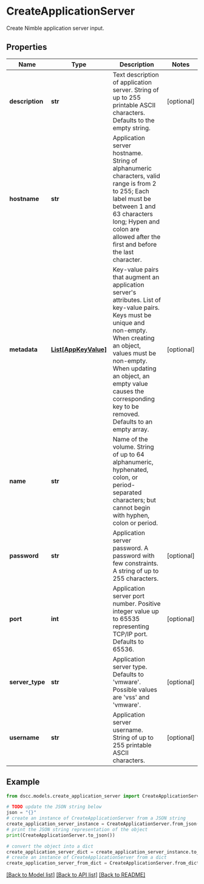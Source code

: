 # CreateApplicationServer

Create Nimble application server input.

## Properties

Name | Type | Description | Notes
------------ | ------------- | ------------- | -------------
**description** | **str** | Text description of application server. String of up to 255 printable ASCII characters. Defaults to the empty string. | [optional] 
**hostname** | **str** | Application server hostname. String of alphanumeric characters, valid range is from 2 to 255; Each label must be between 1 and 63 characters long; Hypen and  colon are allowed after the first and before the last character. | 
**metadata** | [**List[AppKeyValue]**](AppKeyValue.md) | Key-value pairs that augment an application server&#39;s attributes. List of key-value pairs. Keys must be unique and non-empty. When creating an object, values must be non-empty. When updating an object, an empty value causes the corresponding key to be removed. Defaults to an empty array. | [optional] 
**name** | **str** | Name of the volume. String of up to 64 alphanumeric, hyphenated, colon, or period-separated characters; but cannot begin with hyphen, colon or period. | 
**password** | **str** | Application server password. A password with few constraints. A string of up to 255 characters. | [optional] 
**port** | **int** | Application server port number. Positive integer value up to 65535 representing TCP/IP port. Defaults to 65536. | [optional] 
**server_type** | **str** | Application server type. Defaults to &#39;vmware&#39;. Possible values are &#39;vss&#39; and &#39;vmware&#39;. | [optional] 
**username** | **str** | Application server username. String of up to 255 printable ASCII characters. | [optional] 

## Example

```python
from dscc.models.create_application_server import CreateApplicationServer

# TODO update the JSON string below
json = "{}"
# create an instance of CreateApplicationServer from a JSON string
create_application_server_instance = CreateApplicationServer.from_json(json)
# print the JSON string representation of the object
print(CreateApplicationServer.to_json())

# convert the object into a dict
create_application_server_dict = create_application_server_instance.to_dict()
# create an instance of CreateApplicationServer from a dict
create_application_server_from_dict = CreateApplicationServer.from_dict(create_application_server_dict)
```
[[Back to Model list]](../README.md#documentation-for-models) [[Back to API list]](../README.md#documentation-for-api-endpoints) [[Back to README]](../README.md)


